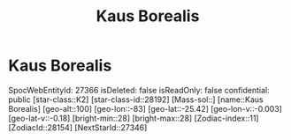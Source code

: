 ﻿---
title: "Kaus Borealis"
location: [-25.42,-83,100]
type: Station
tags:
- astro/Star

---

# Kaus Borealis

SpocWebEntityId: 27366
isDeleted: false
isReadOnly: false
confidential: public
[star-class::K2]
[star-class-id::28192]
[Mass-sol::]
[name::Kaus Borealis]
[geo-alt::100]
[geo-lon::-83]
[geo-lat::-25.42]
[geo-lon-v::-0.003]
[geo-lat-v::-0.18]
[bright-min::28]
[bright-max::28]
[Zodiac-index::11]
[ZodiacId::28154]
[NextStarId::27346]

